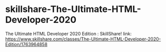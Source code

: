 # skillshare-The-Ultimate-HTML-Developer-2020

The Ultimate HTML Developer 2020 Edition : SkillShare!
link: https://www.skillshare.com/classes/The-Ultimate-HTML-Developer-2020-Edition/1763964858
